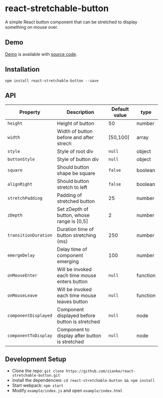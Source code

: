 # react-stretchable-button

A simple React button component that can be stretched to display something on mouse over.

## Demo

[Demo](https://react-ykwfwq.stackblitz.io) is available with [source code](https://stackblitz.com/edit/react-ykwfwq).

## Installation

```
npm install react-stretchable-button --save
```

## API

| Property | Description | Default value | type |
| -------- | ----------- | ------------- | ---- |
| `height`  | Height of button | 50 | number |
| `width`  | Width of button before and after strech  | [50,100] | array |
| `style`  | Style of root div  | `null` | object |
| `buttonStyle`  | Style of button div  | `null` | object |
| `square` | Should button shape be square | `false` | boolean |
| `alignRight` | Should button stretch to left | `false` | boolean |
| `stretchPadding` | Padding of stretched button | 25 | number |
| `zDepth` | Set zDepth of button, whose range is [0,5] | 2 | number |
| `transitionDuration` | Duration time of button stretching (ms) | 250 | number |
| `emergeDelay` | Delay time of component emerging | 100 | number |
| `onMouseEnter` | Will be invoked each time mouse enters button | `null` | function |
| `onMouseLeave` | Will be invoked each time mouse leaves button | `null` | function |
| `componentDisplayed` | Component displayed before button is stretched | `null` | node |
| `componentToDisplay` | Component to display after button is stretched | `null` | node |

## Development Setup

  * Clone the repo: `git clone https://github.com/zianke/react-stretchable-button.git`
  * Install the dependencies: `cd react-stretchable-button && npm install`
  * Start webpack: `npm start`
  * Modify `example/index.js` and open `example/index.html`
